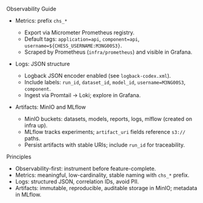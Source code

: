 Observability Guide

- Metrics: prefix `chs_*`
  - Export via Micrometer Prometheus registry.
  - Default tags: `application=api`, `component=api`, `username=${CHESS_USERNAME:M3NG00S3}`.
  - Scraped by Prometheus (`infra/prometheus`) and visible in Grafana.

- Logs: JSON structure
  - Logback JSON encoder enabled (see `logback-codex.xml`).
  - Include labels: `run_id`, `dataset_id`, `model_id`, `username=M3NG00S3`, `component`.
  - Ingest via Promtail → Loki; explore in Grafana.

- Artifacts: MinIO and MLflow
  - MinIO buckets: datasets, models, reports, logs, mlflow (created on infra up).
  - MLflow tracks experiments; `artifact_uri` fields reference `s3://` paths.
  - Persist artifacts with stable URIs; include `run_id` for traceability.

Principles

- Observability-first: instrument before feature-complete.
- Metrics: meaningful, low-cardinality, stable naming with `chs_*` prefix.
- Logs: structured JSON, correlation IDs, avoid PII.
- Artifacts: immutable, reproducible, auditable storage in MinIO; metadata in MLflow.

